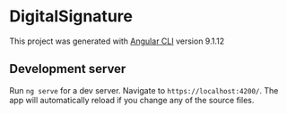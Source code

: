 # DigitalSignature

This project was generated with [Angular CLI](https://github.com/angular/angular-cli) version 9.1.12

## Development server

Run `ng serve` for a dev server. Navigate to `https://localhost:4200/`. The app will automatically reload if you change any of the source files.

